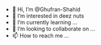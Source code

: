 - 👋 Hi, I’m @Ghufran-Shahid
- 👀 I’m interested in deez nuts
- 🌱 I’m currently learning ...
- 💞️ I’m looking to collaborate on ...
- 📫 How to reach me ...

<!---
Ghufran-Shahid/Ghufran-Shahid is a ✨ special ✨ repository because its `README.md` (this file) appears on your GitHub profile.
You can click the Preview link to take a look at your changes.
--->
